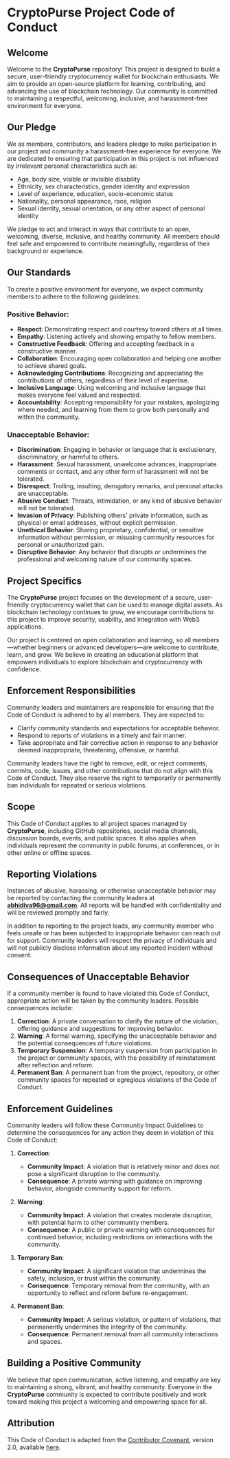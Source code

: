 # CryptoPurse Project Code of Conduct

## Welcome

Welcome to the **CryptoPurse** repository! This project is designed to build a secure, user-friendly cryptocurrency wallet for blockchain enthusiasts. We aim to provide an open-source platform for learning, contributing, and advancing the use of blockchain technology. Our community is committed to maintaining a respectful, welcoming, inclusive, and harassment-free environment for everyone.

## Our Pledge

We as members, contributors, and leaders pledge to make participation in our project and community a harassment-free experience for everyone. We are dedicated to ensuring that participation in this project is not influenced by irrelevant personal characteristics such as:

- Age, body size, visible or invisible disability
- Ethnicity, sex characteristics, gender identity and expression
- Level of experience, education, socio-economic status
- Nationality, personal appearance, race, religion
- Sexual identity, sexual orientation, or any other aspect of personal identity

We pledge to act and interact in ways that contribute to an open, welcoming, diverse, inclusive, and healthy community. All members should feel safe and empowered to contribute meaningfully, regardless of their background or experience.

## Our Standards

To create a positive environment for everyone, we expect community members to adhere to the following guidelines:

### Positive Behavior:
- **Respect**: Demonstrating respect and courtesy toward others at all times.
- **Empathy**: Listening actively and showing empathy to fellow members.
- **Constructive Feedback**: Offering and accepting feedback in a constructive manner.
- **Collaboration**: Encouraging open collaboration and helping one another to achieve shared goals.
- **Acknowledging Contributions**: Recognizing and appreciating the contributions of others, regardless of their level of expertise.
- **Inclusive Language**: Using welcoming and inclusive language that makes everyone feel valued and respected.
- **Accountability**: Accepting responsibility for your mistakes, apologizing where needed, and learning from them to grow both personally and within the community.

### Unacceptable Behavior:
- **Discrimination**: Engaging in behavior or language that is exclusionary, discriminatory, or harmful to others.
- **Harassment**: Sexual harassment, unwelcome advances, inappropriate comments or contact, and any other form of harassment will not be tolerated.
- **Disrespect**: Trolling, insulting, derogatory remarks, and personal attacks are unacceptable.
- **Abusive Conduct**: Threats, intimidation, or any kind of abusive behavior will not be tolerated.
- **Invasion of Privacy**: Publishing others' private information, such as physical or email addresses, without explicit permission.
- **Unethical Behavior**: Sharing proprietary, confidential, or sensitive information without permission, or misusing community resources for personal or unauthorized gain.
- **Disruptive Behavior**: Any behavior that disrupts or undermines the professional and welcoming nature of our community spaces.

## Project Specifics

The **CryptoPurse** project focuses on the development of a secure, user-friendly cryptocurrency wallet that can be used to manage digital assets. As blockchain technology continues to grow, we encourage contributions to this project to improve security, usability, and integration with Web3 applications.

Our project is centered on open collaboration and learning, so all members—whether beginners or advanced developers—are welcome to contribute, learn, and grow. We believe in creating an educational platform that empowers individuals to explore blockchain and cryptocurrency with confidence.

## Enforcement Responsibilities

Community leaders and maintainers are responsible for ensuring that the Code of Conduct is adhered to by all members. They are expected to:

- Clarify community standards and expectations for acceptable behavior.
- Respond to reports of violations in a timely and fair manner.
- Take appropriate and fair corrective action in response to any behavior deemed inappropriate, threatening, offensive, or harmful.

Community leaders have the right to remove, edit, or reject comments, commits, code, issues, and other contributions that do not align with this Code of Conduct. They also reserve the right to temporarily or permanently ban individuals for repeated or serious violations.

## Scope

This Code of Conduct applies to all project spaces managed by **CryptoPurse**, including GitHub repositories, social media channels, discussion boards, events, and public spaces. It also applies when individuals represent the community in public forums, at conferences, or in other online or offline spaces.

## Reporting Violations

Instances of abusive, harassing, or otherwise unacceptable behavior may be reported by contacting the community leaders at **abhidiva96@gmail.com**. All reports will be handled with confidentiality and will be reviewed promptly and fairly.

In addition to reporting to the project leads, any community member who feels unsafe or has been subjected to inappropriate behavior can reach out for support. Community leaders will respect the privacy of individuals and will not publicly disclose information about any reported incident without consent.

## Consequences of Unacceptable Behavior

If a community member is found to have violated this Code of Conduct, appropriate action will be taken by the community leaders. Possible consequences include:

1. **Correction**: A private conversation to clarify the nature of the violation, offering guidance and suggestions for improving behavior.
2. **Warning**: A formal warning, specifying the unacceptable behavior and the potential consequences of future violations.
3. **Temporary Suspension**: A temporary suspension from participation in the project or community spaces, with the possibility of reinstatement after reflection and reform.
4. **Permanent Ban**: A permanent ban from the project, repository, or other community spaces for repeated or egregious violations of the Code of Conduct.

## Enforcement Guidelines

Community leaders will follow these Community Impact Guidelines to determine the consequences for any action they deem in violation of this Code of Conduct:

1. **Correction**:
   - **Community Impact**: A violation that is relatively minor and does not pose a significant disruption to the community.
   - **Consequence**: A private warning with guidance on improving behavior, alongside community support for reform.

2. **Warning**:
   - **Community Impact**: A violation that creates moderate disruption, with potential harm to other community members.
   - **Consequence**: A public or private warning with consequences for continued behavior, including restrictions on interactions with the community.

3. **Temporary Ban**:
   - **Community Impact**: A significant violation that undermines the safety, inclusion, or trust within the community.
   - **Consequence**: Temporary removal from the community, with an opportunity to reflect and reform before re-engagement.

4. **Permanent Ban**:
   - **Community Impact**: A serious violation, or pattern of violations, that permanently undermines the integrity of the community.
   - **Consequence**: Permanent removal from all community interactions and spaces.

## Building a Positive Community

We believe that open communication, active listening, and empathy are key to maintaining a strong, vibrant, and healthy community. Everyone in the **CryptoPurse** community is expected to contribute positively and work toward making this project a welcoming and empowering space for all.

## Attribution

This Code of Conduct is adapted from the [Contributor Covenant](https://www.contributor-covenant.org), version 2.0, available [here](https://www.contributor-covenant.org/version/2/0/code_of_conduct.html).
